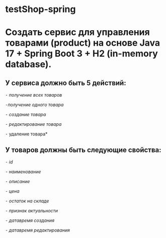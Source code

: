 # testShop-spring

# Создать сервис для управления товарами (product) на основе Java 17 + Spring Boot 3 + H2 (in-memory database).

## У сервиса должно быть 5 действий:

 ⁃ *получение всех товаров*
 
 ⁃*получение одного товара*
 
 ⁃ *создание товара*
 
 ⁃ *редактирование товара*
 
 ⁃ удаление товара*

## У товаров должны быть следующие свойства:

 ⁃ *id*
 
 ⁃ *наименование*
 
 ⁃ *описание*
 
 ⁃ *цена*
 
 ⁃ *остаток на складе*
 
 ⁃ *признак актуальности*
 
 ⁃ *датавремя создания*
 
 ⁃ *датавремя редактирования*
